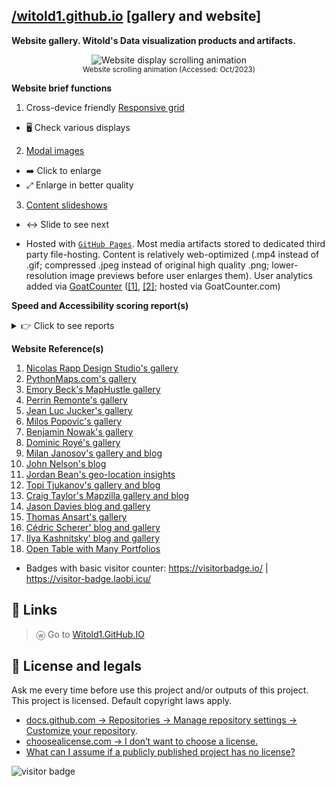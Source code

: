 ## [/witold1.github.io](https://witold1.github.io/) [gallery and website]
**Website gallery. Witold's Data visualization products and artifacts.**

<p align="center">
  <img src="./assets/preview-animated-scrolling.gif" title="Website display scrolling animation" at="Scrolling Animation (Accessed: Oct/23)">
<br>
<sup>Website scrolling animation (Accessed: Oct/2023)</sup>
</br>
</p>

**Website brief functions**
1. Cross-device friendly [Responsive grid](https://www.w3schools.com/howto/howto_css_image_grid_responsive.asp)
  * 🖥️ Check various displays
2. [Modal images](https://www.w3schools.com/howto/howto_css_modal_images.asp)
  * ➡️ Click to enlarge
  * ⤢ Enlarge in better quality
3. [Content slideshows](https://www.w3schools.com/howto/howto_js_slideshow.asp)
  * ↔️ Slide to see next

* Hosted with [`GitHub Pages`](https://pages.github.com/). Most media artifacts stored to dedicated third party file-hosting. Content is relatively web-optimized (.mp4 instead of .gif; compressed .jpeg instead of original high quality .png; lower-resolution image previews before user enlarges them). User analytics added via [GoatCounter](https://www.goatcounter.com/) ([\[1\]](https://github.com/orgs/community/discussions/31474), [\[2\]](https://github.com/orgs/community/discussions/31474); hosted via GoatCounter.com)

**Speed and Accessibility scoring report(s)**
  <details>
      <summary>👉 Click to see reports</summary>
      <ol>
        <li>
          <a href="https://www.webpagetest.org/result/231127_AiDcWS_FQ5/">webpagetest.org - Webpage Performance Test</a>
        </li>
        <li>
          <a href="https://pagespeed.web.dev/analysis/https-witold1-github-io/vulb6fr7b9?form_factor=mobile">webpagetest - Mobile</a>
          </li>
        <li>
          <a href="https://pagespeed.web.dev/analysis/https-witold1-github-io/vulb6fr7b9?form_factor=desktop">pagespeed.web.dev - Desktop</a>
        </li>
        <li>
          <a href="https://gtmetrix.com/reports/witold1.github.io/bYKenGvp/">gtmetrix.com Performance</a>
        </li>
        <li>
          <a href="https://search.google.com/test/mobile-friendly/result?id=fE4aMKkD8zj8fHdnEfDuNA">search.google.com/test - Mobile Friendly Test</a>
        </li>
        <li>
          <a href="https://tools.pingdom.com/#63033065afc00000">Pingdom - Website Speed Test</a>
        </li>
        <li>
          <a href="https://www.debugbear.com/test/website-speed/zvek6Bbc/overview">DebugBear - Page Speed Report</a>
        </li>
      </ol>
      <br>
      <sup>If you have got interested in web performance topic, check <a href="https://www.sergeychernyshev.com/">Sergey Chernyshev's blog on Web Performance</a> to find more :)</sup>
      <br>
  </details>

**Website Reference(s)**
1. [Nicolas Rapp Design Studio's gallery](https://nicolasrapp.com/studio/)
1. [PythonMaps.com's gallery](https://www.pythonmaps.com/)
1. [Emory Beck's MapHustle gallery](https://www.maphustle.co.nz/)
1. [Perrin Remonte's gallery](https://www.perrinremonte.com/fraccueil)
1. [Jean Luc Jucker's gallery](https://www.jeanlucjucker.net/home)
1. [Milos Popovic's gallery](https://milospopovic.net/)
1. [Benjamin Nowak's gallery](https://bjnnowak.github.io/gis/map_gallery.html)
1. [Dominic Royé's gallery](https://dominicroye.github.io/en/)
1. [Milan Janosov's gallery and blog](https://www.janosov.com/)
1. [John Nelson's blog](https://adventuresinmapping.com/)
1. [Jordan Bean's geo-location insights](https://bean.consulting/blog)
1. [Topi Tjukanov's gallery and blog](https://tjukanov.org/)
1. [Craig Taylor's Mapzilla gallery and blog](https://mapzilla.co.uk/)
1. [Jason Davies blog and gallery](https://www.jasondavies.com/)
1. [Thomas Ansart's gallery](https://thomasansart.info/)
1. [Cédric Scherer' blog and gallery](https://www.cedricscherer.com/)
1. [Ilya Kashnitsky' blog and gallery](https://ikashnitsky.phd/)
1. [Open Table with Many Portfolios](https://docs.google.com/spreadsheets/d/1aLOpW2oQHw5r2vc70o8TiM5SJctR9TuH4a70d-ZtbXA/edit#gid=248793142)

* Badges with basic visitor counter: https://visitorbadge.io/ | https://visitor-badge.laobi.icu/

## 📌 Links
> ⓦ Go to [Witold1.GitHub.IO](https://witold1.github.io/)

## 🐉 License and legals
Ask me every time before use this project and/or outputs of this project. This project is licensed. Default copyright laws apply.
* [docs.github.com -> Repositories -> Manage repository settings -> Customize your repository](https://docs.github.com/en/repositories/managing-your-repositorys-settings-and-features/customizing-your-repository/licensing-a-repository).
* [choosealicense.com -> I don’t want to choose a license.](https://choosealicense.com/no-permission/)
* [What can I assume if a publicly published project has no license?](https://opensource.stackexchange.com/questions/1720/what-can-i-assume-if-a-publicly-published-project-has-no-license)

<div><img src="https://visitor-badge.laobi.icu/badge?page_id=witold1.github.io" alt="visitor badge"/></div>
